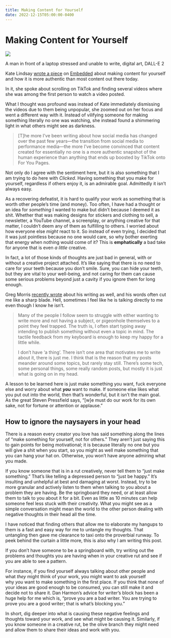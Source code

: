 ```yaml
---
title: Making Content for Yourself
date: 2022-12-15T05:00:00-0400
---
```


# Making Content for Yourself

![](https://jeffperry.b-cdn.net/content-yourself.jpg)

A man in front of a laptop stressed and unable to write, digital art, DALL-E 2

Kate Lindsay [wrote a piece](https://embedded.substack.com/p/making-tiktoks-for-no-one) on [Embedded](https://open.substack.com/pub/embedded) about making content for yourself and how it is more authentic than most content out there today.

In it, she spoke about scrolling on TikTok and finding several videos where she was among the first person to watch a video posted.

What I thought was profound was instead of Kate immediately dismissing the videos due to them being unpopular, she zoomed out on her focus and went a different way with it. Instead of vilifying someone for making something literally no one was watching, she instead found a shimmering light in what others might see as darkness.

> \[T\]he more I’ve been writing about how social media has changed over the past few years—the transition from social media to performance media—the more I’ve become convinced that content created for essentially no one is a more authentic snapshot of the human experience than anything that ends up boosted by TikTok onto For You Pages.

Not only do I agree with the sentiment here, but it is also something that I am trying to do here with _Clicked_. Having something that you make for yourself, regardless if others enjoy it, is an admirable goal. Admittedly it isn’t always easy.

As a recovering defeatist, it is hard to qualify your work as something that is worth other people’s time (and money). Too often, I have had a thought or an idea for _something_ I wanted to make but didn’t because I deemed it as shit. Whether that was making designs for stickers and clothing to sell, a newsletter, a YouTube channel, a screenplay, or anything creative for that matter, I couldn’t deem any of them as fulfilling to others. I worried about how everyone else _might_ react to it. So instead of even trying, I decided that it was just pointless because no one would care, so why bother exerting that energy when nothing would come of it? This is **emphatically** a bad take for anyone that is even _a little_ creative.

In fact, a lot of those kinds of thoughts are just bad in general, with or without a creative project attached. It’s like saying that there is no need to care for your teeth because you don’t smile. Sure, you can hide your teeth, but they are vital to your well-being, and not caring for them can cause some serious problems beyond just a cavity if you ignore them for long enough.

Greg Morris [recently wrote](https://www.gr36.com/2022/12/13/this-is-meta.html) about his writing as well, and his words often cut me like a sharp blade. Hell, sometimes I feel like he is talking directly to me even though I know he isn’t.

> Many of the people I follow seem to struggle with either wanting to write more and not having a subject, or pigeonhole themselves to a point they feel trapped. The truth is, I often start typing away intending to publish something without even a topic in mind. The tactile feedback from my keyboard is enough to keep my happy for a little while.
> 
> I don’t have ‘a thing’. There isn’t one area that motivates me to write about it, there is just me. I think that is the reason that my posts meander around some topics, but rarely stay still. There’s some tech, some personal things, some really random posts, but mostly it is just what is going on in my head.

A lesson to be learned here is just make something you want, fuck everyone else and worry about what _**you**_ want to make. If someone else likes what you put out into the world, then that’s wonderful, but it isn’t the main goal. As the great Steven Pressfield says, “\[w\]e must do our work for its own sake, not for fortune or attention or applause.”

How to ignore the naysayers in your head
----------------------------------------

There is a reason every creator you love has said something along the lines of “make something for yourself, not for others.” They aren’t just saying this to gain points for being motivational; it is because literally no one but you will give a shit when you start, so you might as well make something that you can hang your hat on. Otherwise, you won’t have anyone admiring what you made.

If you know someone that is in a rut creatively, never tell them to “just make something.” That’s like telling a depressed person to “just be happy.” It’s insulting and unhelpful at best and damaging at worst. Instead, try to be more granular and actively listen to them when talking to you about a problem they are having. Be the springboard they need, or at least allow them to talk to you about it for a bit. Even as little as 10 minutes can help someone feel less stuck with their creativity. What you might see as a simple conversation might mean the world to the other person dealing with negative thoughts in their head all the time.

I have noticed that finding others that allow me to elaborate my hangups to them is a fast and easy way for me to untangle my thoughts. That untangling then gave me clearance to taxi onto the proverbial runway. To peek behind the curtain a little more, this is also why I am writing this post.

If you don’t have someone to be a springboard with, try writing out the problems and thoughts you are having when in your creative rut and see if you are able to see a pattern.

For instance, if you find yourself always talking about other people and what _they_ might think of your work, you might want to ask yourself why _you_ want to make something in the first place. If you think that none of your ideas are good enough to be consumed, you can still make it and decide not to share it. Dan Harmon’s advice for writer’s block has been a huge help for me which is, “prove you are a bad writer. You are trying to prove you are a good writer; that is what’s blocking you.”

In short, dig deeper into what is causing these negative feelings and thoughts toward your work, and see what might be causing it. Similarly, if you know someone in a creative rut, be the olive branch they might need and allow them to share their ideas and work with you.
